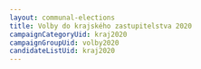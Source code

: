 ```yaml
---
layout: communal-elections
title: Volby do krajského zastupitelstva 2020
campaignCategoryUid: kraj2020
campaignGroupUid: volby2020
candidateListUid: kraj2020
---
```

